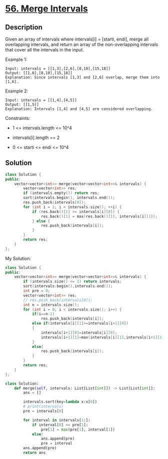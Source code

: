 # [56. Merge Intervals](https://leetcode.com/problems/merge-intervals/description/)

## Description

Given an array of intervals where intervals[i] = [starti, endi], merge all overlapping intervals, and return an array of the non-overlapping intervals that cover all the intervals in the input.

Example 1:

```
Input: intervals = [[1,3],[2,6],[8,10],[15,18]]
Output: [[1,6],[8,10],[15,18]]
Explanation: Since intervals [1,3] and [2,6] overlap, merge them into [1,6].
```

Example 2:

```
Input: intervals = [[1,4],[4,5]]
Output: [[1,5]]
Explanation: Intervals [1,4] and [4,5] are considered overlapping.
```

Constraints:

- 1 <= intervals.length <= 10^4


- intervals[i].length == 2
- 0 <= starti <= endi <= 10^4


## Solution

```cpp
class Solution {
public:
    vector<vector<int>> merge(vector<vector<int>>& intervals) {
        vector<vector<int>> res;
        if (intervals.empty()) return res;
        sort(intervals.begin(), intervals.end());
        res.push_back(intervals[0]);
        for (int i = 1; i < intervals.size(); ++i) {
            if (res.back()[1] >= intervals[i][0]) {
                res.back()[1] = max(res.back()[1], intervals[i][1]);
            } else {
                res.push_back(intervals[i]);
            }
        }
        return res;
    }
};
```

My Solution:

```cpp
class Solution {
public:
    vector<vector<int>> merge(vector<vector<int>>& intervals) {
        if (intervals.size() <= 1) return intervals;
        sort(intervals.begin(),intervals.end());
        int pre = 0;
        vector<vector<int>> res;
        // res.push_back(intervals[0]);
        int n = intervals.size();
        for (int i = 0; i < intervals.size(); i++) {
            if(i==n-1)
                res.push_back(intervals[i]);
            else if(intervals[i][1]>=intervals[i+1][0])
            {   
                intervals[i+1][0]=intervals[i][0];
                intervals[i+1][1]=max(intervals[i][1],intervals[i+1][1]);
            }
            else{
                res.push_back(intervals[i]);
            }
        }
        return res;
    }
};
```

```python
class Solution:
    def merge(self, intervals: List[List[int]]) -> List[List[int]]:
        ans = []

        intervals.sort(key=lambda x:x[0])
        # print(intervals)
        pre = intervals[0]

        for interval in intervals[1:]:
            if interval[0] <= pre[1]:
                pre[1] = max(pre[1], interval[1])
            else:
                ans.append(pre)
                pre = interval
        ans.append(pre)
        return ans
```